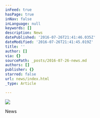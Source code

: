 ```yaml
---
inFeed: true
hasPage: true
inNav: false
inLanguage: null
keywords: []
description: News
datePublished: '2016-07-26T21:41:46.035Z'
dateModified: '2016-07-26T21:41:45.019Z'
title: ''
author: []
via: {}
sourcePath: _posts/2016-07-26-news.md
authors: []
publisher: {}
starred: false
url: news/index.html
_type: Article

---
```

![](https://the-grid-user-content.s3-us-west-2.amazonaws.com/4a1a4df5-d49c-4a19-8a5a-5dc271360da3.gif)

News